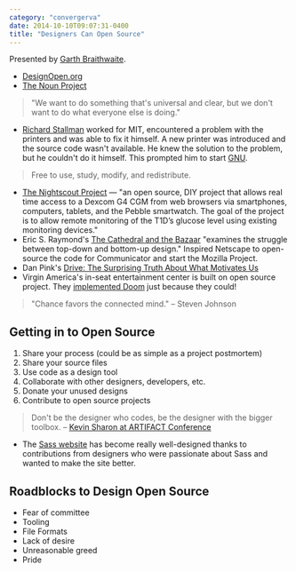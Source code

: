 ```yaml
---
category: "convergerva"
date: 2014-10-10T09:07:31-0400
title: "Designers Can Open Source"
---
```


Presented by [Garth Braithwaite](http://www.garthdb.com/).

- [DesignOpen.org](http://designopen.org)
- [The Noun Project](http://thenounproject.com/)

> "We want to do something that's universal and clear, but we don't want to do what everyone else is doing."

- [Richard Stallman](https://stallman.org/) worked for MIT, encountered a problem with the printers and was able to fix it himself. A new printer was introduced and the source code wasn't available. He knew the solution to the problem, but he couldn't do it himself. This prompted him to start [GNU](https://en.m.wikipedia.org/wiki/GNU_Project).

> Free to use, study, modify, and redistribute.

- [The Nightscout Project](http://www.nightscout.info/) — "an open source, DIY project that allows real time access to a Dexcom G4 CGM from web browsers via smartphones, computers, tablets, and the Pebble smartwatch. The goal of the project is to allow remote monitoring of the T1D’s glucose level using existing monitoring devices."
- Eric S. Raymond's [The Cathedral and the Bazaar](http://en.m.wikipedia.org/wiki/The_Cathedral_and_the_Bazaar) "examines the struggle between top-down and bottom-up design." Inspired Netscape to open-source the code for Communicator and start the Mozilla Project.
- Dan Pink's [Drive: The Surprising Truth About What Motivates Us](http://en.m.wikipedia.org/wiki/Drive:_The_Surprising_Truth_About_What_Motivates_Us)
- Virgin America's in-seat entertainment center is built on open source project. They [implemented Doom](http://gizmodo.com/233695/virgin-americas-airplanes-play-doom) just because they could!

> "Chance favors the connected mind." – Steven Johnson

## Getting in to Open Source

1. Share your process (could be as simple as a project postmortem)
2. Share your source files
3. Use code as a design tool
4. Collaborate with other designers, developers, etc.
5. Donate your unused designs
6. Contribute to open source projects

> Don't be the designer who codes, be the designer with the bigger toolbox. – [Kevin Sharon at ARTIFACT Conference](https://twitter.com/yeseniaa/status/334418532492247040)

- The [Sass website](http://sass-lang.com/) has become really well-designed thanks to contributions from designers who were passionate about Sass and wanted to make the site better.

## Roadblocks to Design Open Source

- Fear of committee
- Tooling
- File Formats
- Lack of desire
- Unreasonable greed
- Pride
